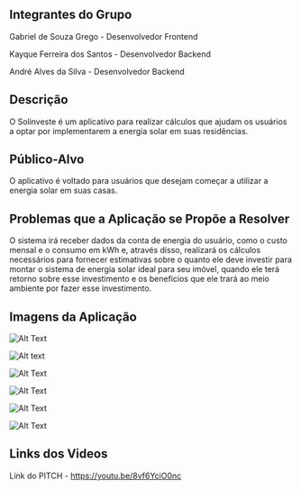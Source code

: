 


## Integrantes do Grupo

Gabriel de Souza Grego - Desenvolvedor Frontend 

Kayque Ferreira dos Santos - Desenvolvedor Backend

André Alves da Silva - Desenvolvedor Backend

## Descrição

O Solinveste é um aplicativo para realizar cálculos que ajudam os usuários a optar por
implementarem a energia solar em suas residências.

## Público-Alvo

O aplicativo é voltado para usuários que desejam começar a utilizar a energia solar em suas casas.

## Problemas que a Aplicação se Propõe a Resolver

O sistema irá receber dados da conta de energia do usuário, como o custo mensal e o consumo em kWh e,
através disso, realizará os cálculos necessários para fornecer estimativas sobre o quanto ele deve investir
para montar o sistema de energia solar ideal para seu imóvel, quando ele terá retorno sobre esse investimento
e os beneficios que ele trará ao meio ambiente por fazer esse investimento.


## Imagens da Aplicação

![Alt Text](src/components/images/loginScreenImage.png)

![Alt text](src/components/images/homeScreenImage.png)

![Alt Text](src/components/images/educacionalScreenImage.png)

![Alt Text](src/components/images/calculadoraScreenImage.png)

![Alt Text](src/components/images/resultadoScreenImage.png)

![Alt Text](src/components/images/sobreScreenImage.png)

## Links dos Videos

Link do PITCH - https://youtu.be/8vf6YciO0nc
